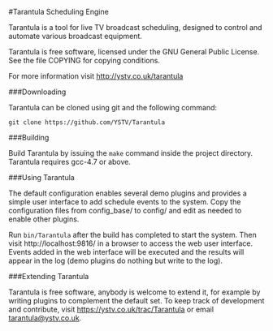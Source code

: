 #Tarantula Scheduling Engine


Tarantula is a tool for live TV broadcast scheduling, designed to control and
automate various broadcast equipment.

Tarantula is free software, licensed under the GNU General Public License.
See the file COPYING for copying conditions.

For more information visit http://ystv.co.uk/tarantula


###Downloading

Tarantula can be cloned using git  and the following command:

    git clone https://github.com/YSTV/Tarantula


###Building

Build Tarantula by issuing the `make` command inside the project directory.
Tarantula requires gcc-4.7 or above.

###Using Tarantula

The default configuration enables several demo plugins and provides a simple
user interface to add schedule events to the system. Copy the configuration 
files from config_base/ to config/ and edit as needed to enable other plugins.

Run `bin/Tarantula` after the build has completed to start the system. Then
visit http://localhost:9816/ in a browser to access the web user interface.
Events added in the web interface will be executed and the results will 
appear in the log (demo plugins do nothing but write to the log).


###Extending Tarantula

Tarantula is free software, anybody is welcome to extend it, for example by
writing plugins to complement the default set. To keep track of development
and contribute, visit https://ystv.co.uk/trac/Tarantula or email
tarantula@ystv.co.uk.


